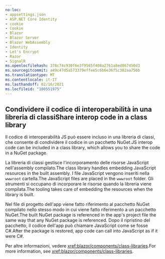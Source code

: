 ```yaml
---
no-loc:
- appsettings.json
- ASP.NET Core Identity
- cookie
- Cookie
- Blazor
- Blazor Server
- Blazor WebAssembly
- Identity
- Let's Encrypt
- Razor
- SignalR
ms.openlocfilehash: 378c74c930f6e3f9565f408a2761a8ed867450d3
ms.sourcegitcommit: a49c47d5a573379effee5c6b6e36f5c302aa756b
ms.translationtype: MT
ms.contentlocale: it-IT
ms.lasthandoff: 02/16/2021
ms.locfileid: "100551975"
---
```

## <a name="share-interop-code-in-a-class-library"></a><span data-ttu-id="25c68-101">Condividere il codice di interoperabilità in una libreria di classi</span><span class="sxs-lookup"><span data-stu-id="25c68-101">Share interop code in a class library</span></span>

<span data-ttu-id="25c68-102">Il codice di interoperabilità JS può essere incluso in una libreria di classi, che consente di condividere il codice in un pacchetto NuGet.</span><span class="sxs-lookup"><span data-stu-id="25c68-102">JS interop code can be included in a class library, which allows you to share the code in a NuGet package.</span></span>

<span data-ttu-id="25c68-103">La libreria di classi gestisce l'incorporamento delle risorse JavaScript nell'assembly compilato.</span><span class="sxs-lookup"><span data-stu-id="25c68-103">The class library handles embedding JavaScript resources in the built assembly.</span></span> <span data-ttu-id="25c68-104">I file JavaScript vengono inseriti nella `wwwroot` cartella.</span><span class="sxs-lookup"><span data-stu-id="25c68-104">The JavaScript files are placed in the `wwwroot` folder.</span></span> <span data-ttu-id="25c68-105">Gli strumenti si occupano di incorporare le risorse quando la libreria viene compilata.</span><span class="sxs-lookup"><span data-stu-id="25c68-105">The tooling takes care of embedding the resources when the library is built.</span></span>

<span data-ttu-id="25c68-106">Nel file di progetto dell'app viene fatto riferimento al pacchetto NuGet compilato nello stesso modo in cui viene fatto riferimento a un pacchetto NuGet.</span><span class="sxs-lookup"><span data-stu-id="25c68-106">The built NuGet package is referenced in the app's project file the same way that any NuGet package is referenced.</span></span> <span data-ttu-id="25c68-107">Dopo il ripristino del pacchetto, il codice dell'app può chiamare JavaScript come se fosse C#.</span><span class="sxs-lookup"><span data-stu-id="25c68-107">After the package is restored, app code can call into JavaScript as if it were C#.</span></span>

<span data-ttu-id="25c68-108">Per altre informazioni, vedere <xref:blazor/components/class-libraries>.</span><span class="sxs-lookup"><span data-stu-id="25c68-108">For more information, see <xref:blazor/components/class-libraries>.</span></span>
